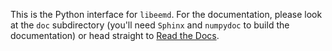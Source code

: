 This is the Python interface for `libeemd`. For the documentation, please look at the `doc` subdirectory (you'll need `Sphinx` and `numpydoc` to build the documentation) or head straight to [Read the Docs](http://pyeemd.readthedocs.org/en/latest).
